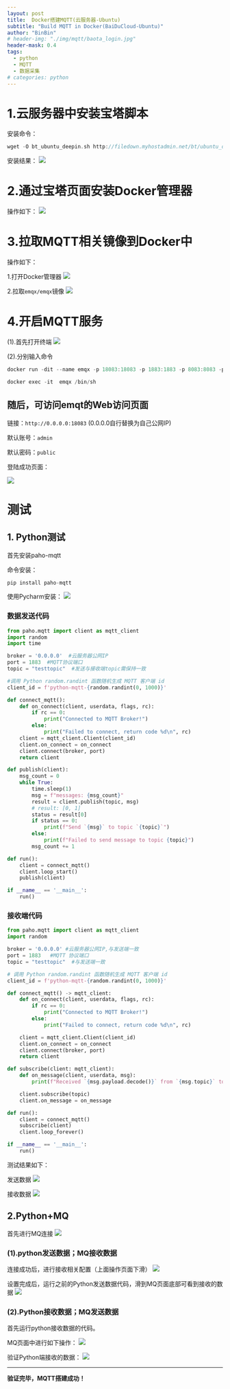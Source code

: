 ```yaml
---
layout: post
title:  Docker搭建MQTT(云服务器-Ubuntu)
subtitle: "Build MQTT in Docker(BaiDuCloud-Ubuntu)"
author: "BinBin"
# header-img: "./img/mqtt/baota_login.jpg"
header-mask: 0.4
tags:
  - python
  - MQTT
  - 数据采集
# categories: python
---
```




# 1.云服务器中安装宝塔脚本
安装命令：
```c
wget -O bt_ubuntu_deepin.sh http://filedown.myhostadmin.net/bt/ubuntu_deepin.sh && sudo bash bt_ubuntu_deepin.sh
```
安装结果：
![](/img/mqtt/baota_login.png)

# 2.通过宝塔页面安装Docker管理器
操作如下：
![](/img/mqtt/docker_tools.png)
# 3.拉取MQTT相关镜像到Docker中
操作如下：

1.打开Docker管理器
![](/img/mqtt/OpenDockerTools.png)

2.拉取``` emqx/emqx ```镜像
![](/img/mqtt/emqx.png)
# 4.开启MQTT服务
(1).首先打开终端
![](/img/mqtt/term.png)

(2).分别输入命令
```c
docker run -dit --name emqx -p 18083:18083 -p 1883:1883 -p 8083:8083 -p 8084:8084 emqx/emqx:latest

```

```c
docker exec -it  emqx /bin/sh
```
## 随后，可访问emqt的Web访问页面

链接：``` http://0.0.0.0:18083 ``` (0.0.0.0自行替换为自己公网IP)

默认账号：```admin```

默认密码：```public```

登陆成功页面：

![](/img/mqtt/emqt.png)
# 测试
## 1. Python测试
首先安装paho-mqtt

命令安装：
```c 
pip install paho-mqtt
```
使用Pycharm安装：
![](/img/mqtt/install_paho-mqtt.png)

### 数据发送代码
```python
from paho.mqtt import client as mqtt_client
import random
import time

broker = '0.0.0.0'  #云服务器公网IP
port = 1883  #MQTT协议端口
topic = "testtopic"  #发送与接收端topic需保持一致

#调用 Python random.randint 函数随机生成 MQTT 客户端 id
client_id = f'python-mqtt-{random.randint(0, 1000)}'

def connect_mqtt():
    def on_connect(client, userdata, flags, rc):
        if rc == 0:
            print("Connected to MQTT Broker!")
        else:
            print("Failed to connect, return code %d\n", rc)
    client = mqtt_client.Client(client_id)
    client.on_connect = on_connect
    client.connect(broker, port)
    return client

def publish(client):
    msg_count = 0
    while True:
        time.sleep(1)
        msg = f"messages: {msg_count}"
        result = client.publish(topic, msg)
        # result: [0, 1]
        status = result[0]
        if status == 0:
            print(f"Send `{msg}` to topic `{topic}`")
        else:
            print(f"Failed to send message to topic {topic}")
        msg_count += 1

def run():
    client = connect_mqtt()
    client.loop_start()
    publish(client)

if __name__ == '__main__':
    run()

```
### 接收端代码
```python
from paho.mqtt import client as mqtt_client
import random

broker = '0.0.0.0' #云服务器公网IP,与发送端一致
port = 1883   #MQTT 协议端口
topic = "testtopic"  #与发送端一致

# 调用 Python random.randint 函数随机生成 MQTT 客户端 id
client_id = f'python-mqtt-{random.randint(0, 1000)}'

def connect_mqtt() -> mqtt_client:
    def on_connect(client, userdata, flags, rc):
        if rc == 0:
            print("Connected to MQTT Broker!")
        else:
            print("Failed to connect, return code %d\n", rc)

    client = mqtt_client.Client(client_id)
    client.on_connect = on_connect
    client.connect(broker, port)
    return client

def subscribe(client: mqtt_client):
    def on_message(client, userdata, msg):
        print(f"Received `{msg.payload.decode()}` from `{msg.topic}` topic")

    client.subscribe(topic)
    client.on_message = on_message

def run():
    client = connect_mqtt()
    subscribe(client)
    client.loop_forever()

if __name__ == '__main__':
    run()
```
测试结果如下：

发送数据
![](/img/mqtt/mqtt_send.png)

接收数据
![](/img/mqtt/mqtt_recive.png)
## 2.Python+MQ
 首先进行MQ连接
 ![](/img/mqtt/MQConnect.png)

### (1).python发送数据；MQ接收数据
 


连接成功后，进行接收相关配置（上面操作页面下滑）
![](/img/mqtt/ReciveSetting.png)

设置完成后，运行之前的Python发送数据代码，滑到MQ页面底部可看到接收的数据
![](/img/mqtt/ReciveCheck.png)

### (2).Python接收数据；MQ发送数据
首先运行python接收数据的代码。

MQ页面中进行如下操作：
![](/img/mqtt/MQSend.png)

验证Python端接收的数据：
![](/img/mqtt/PythonRecive.png)

----
**验证完毕，MQTT搭建成功！**

